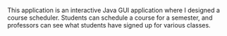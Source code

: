 This application is an interactive Java GUI application where I designed a course scheduler. Students can schedule a course for a semester, and professors can see what students have signed up for various classes. 
